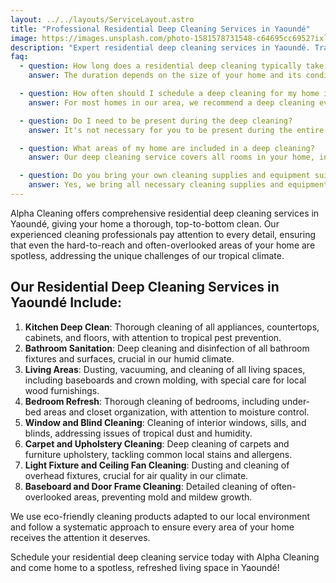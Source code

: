 ```yaml
---
layout: ../../layouts/ServiceLayout.astro
title: "Professional Residential Deep Cleaning Services in Yaoundé"
image: https://images.unsplash.com/photo-1581578731548-c64695cc6952?ixlib=rb-4.0.3&ixid=M3wxMjA3fDB8MHxwaG90by1wYWdlfHx8fGVufDB8fHx8fA%3D%3D&auto=format&fit=crop&w=2070&q=80
description: "Expert residential deep cleaning services in Yaoundé. Transform your home with our professional techniques suited for the local climate."
faq:
  - question: How long does a residential deep cleaning typically take in our climate?
    answer: The duration depends on the size of your home and its condition. On average, a deep cleaning can take 4-8 hours for a standard-sized home in Yaoundé, considering our unique environmental factors.

  - question: How often should I schedule a deep cleaning for my home in our tropical climate?
    answer: For most homes in our area, we recommend a deep cleaning every 2-3 months due to our humid climate, in addition to regular maintenance cleaning.

  - question: Do I need to be present during the deep cleaning?
    answer: It's not necessary for you to be present during the entire cleaning process, but we do require someone to be there at the start to provide access and discuss any specific requirements or local considerations.

  - question: What areas of my home are included in a deep cleaning?
    answer: Our deep cleaning service covers all rooms in your home, including living areas, bedrooms, bathrooms, kitchen, and any additional spaces like home offices or outdoor living areas common in local homes.

  - question: Do you bring your own cleaning supplies and equipment suited for our local conditions?
    answer: Yes, we bring all necessary cleaning supplies and equipment adapted to our local climate and common household issues. If you have any specific products you prefer us to use, please let us know in advance.
---
```


Alpha Cleaning offers comprehensive residential deep cleaning services in Yaoundé, giving your home a thorough, top-to-bottom clean. Our experienced cleaning professionals pay attention to every detail, ensuring that even the hard-to-reach and often-overlooked areas of your home are spotless, addressing the unique challenges of our tropical climate.

## Our Residential Deep Cleaning Services in Yaoundé Include:

1. **Kitchen Deep Clean**: Thorough cleaning of all appliances, countertops, cabinets, and floors, with attention to tropical pest prevention.
2. **Bathroom Sanitation**: Deep cleaning and disinfection of all bathroom fixtures and surfaces, crucial in our humid climate.
3. **Living Areas**: Dusting, vacuuming, and cleaning of all living spaces, including baseboards and crown molding, with special care for local wood furnishings.
4. **Bedroom Refresh**: Thorough cleaning of bedrooms, including under-bed areas and closet organization, with attention to moisture control.
5. **Window and Blind Cleaning**: Cleaning of interior windows, sills, and blinds, addressing issues of tropical dust and humidity.
6. **Carpet and Upholstery Cleaning**: Deep cleaning of carpets and furniture upholstery, tackling common local stains and allergens.
7. **Light Fixture and Ceiling Fan Cleaning**: Dusting and cleaning of overhead fixtures, crucial for air quality in our climate.
8. **Baseboard and Door Frame Cleaning**: Detailed cleaning of often-overlooked areas, preventing mold and mildew growth.

We use eco-friendly cleaning products adapted to our local environment and follow a systematic approach to ensure every area of your home receives the attention it deserves.

Schedule your residential deep cleaning service today with Alpha Cleaning and come home to a spotless, refreshed living space in Yaoundé!